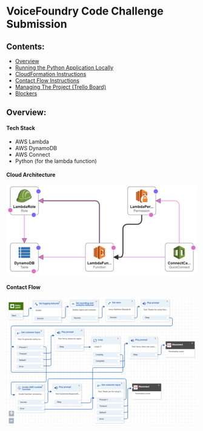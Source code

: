# VoiceFoundry Code Challenge Submission

## Contents:
- [Overview](#overview)
- [Running the Python Application Locally](RUNPYTHONAPP.md)
- [CloudFormation Instructions](CLOUDFORMATION.md)
- [Contact Flow Instructions](CONTACTFLOW.md)
- [Managing The Project (Trello Board)](https://trello.com/b/MtaGkEdG/voicefoundry-code-challenge)
- [Blockers](https://trello.com/b/MtaGkEdG/voicefoundry-code-challenge)

## Overview:

#### Tech Stack
- AWS Lambda
- AWS DynamoDB
- AWS Connect
- Python (for the lambda function)

#### Cloud Architecture

![alt text](ConnectLambdaDynamoDBCloudFormation-designer.png)

#### Contact Flow

![alt text](VanityNumberFlow.png)

